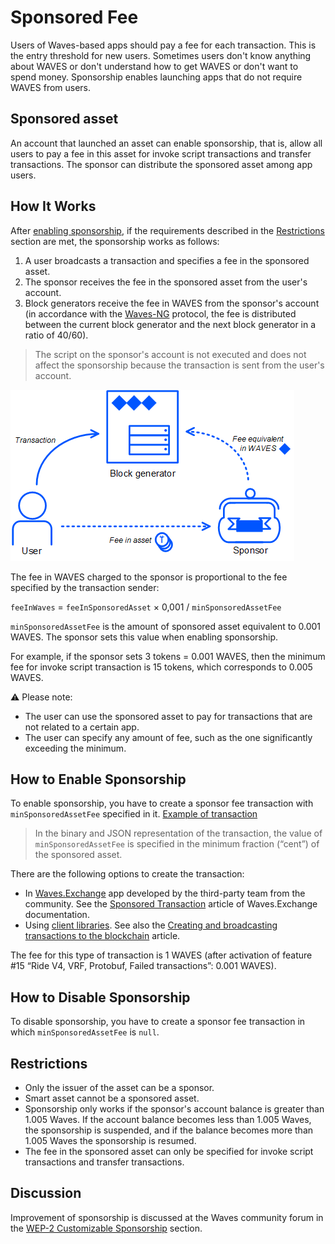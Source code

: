 # Sponsored Fee

Users of Waves-based apps should pay a fee for each transaction. This is the entry threshold for new users. Sometimes users don't know anything about WAVES or don't understand how to get WAVES or don't want to spend money. Sponsorship enables launching apps that do not require WAVES from users.

## Sponsored asset

An account that launched an asset can enable sponsorship, that is, allow all users to pay a fee in this asset for invoke script transactions and transfer transactions. The sponsor can distribute the sponsored asset among app users.

## How It Works

After [enabling sponsorship](#how-to-enable-sponsorship), if the requirements described in the [Restrictions](#restrictions) section are met, the sponsorship works as follows:

1. A user broadcasts a transaction and specifies a fee in the sponsored asset.
2. The sponsor receives the fee in the sponsored asset from the user's account.
3. Block generators receive the fee in WAVES from the sponsor's account (in accordance with the [Waves-NG](/en/blockchain/waves-protocol/waves-ng-protocol) protocol, the fee is distributed between the current block generator and the next block generator in a ratio of 40/60).

> The script on the sponsor's account is not executed and does not affect the sponsorship because the transaction is sent from the user's account.

![](./_assets/sponsorship.png)

The fee in WAVES charged to the sponsor is proportional to the fee specified by the transaction sender:

`feeInWaves` = `feeInSponsoredAsset` × 0,001 / `minSponsoredAssetFee`

`minSponsoredAssetFee` is the amount of sponsored asset equivalent to 0.001 WAVES. The sponsor sets this value when enabling sponsorship.

For example, if the sponsor sets 3 tokens = 0.001 WAVES, then the minimum fee for invoke script transaction is 15 tokens, which corresponds to 0.005 WAVES.

:warning: Please note:

* The user can use the sponsored asset to pay for transactions that are not related to a certain app.
* The user can specify any amount of fee, such as the one significantly exceeding the minimum.

## How to Enable Sponsorship

To enable sponsorship, you have to create a sponsor fee transaction  with `minSponsoredAssetFee` specified in it. [Example of transaction](https://testnet.wavesexplorer.com/tx/5gHUMzmBfn4KP3tELzHtw3EYR947rzWUp5PuyF7hUW23)

> In the binary and JSON representation of the transaction, the value of `minSponsoredAssetFee` is specified in the minimum fraction (“cent”) of the sponsored asset.

There are the following options to create the transaction:
* In [Waves.Exchange](https://waves.exchange/) app developed by the third-party team from the community. See the [Sponsored Transaction](https://docs.waves.exchange/en/waves-exchange/waves-exchange-online-desktop/online-desktop-asset/online-desktop-sponsored-trx) article of Waves.Exchange documentation.
* Using [client libraries](/en/building-apps/waves-api-and-sdk/client-libraries/). See also the [Creating and broadcasting transactions to the blockchain](/en/building-apps/how-to/basic/transaction) article.

The fee for this type of transaction is 1 WAVES (after activation of feature #15 “Ride V4, VRF, Protobuf, Failed transactions”: 0.001 WAVES).

## How to Disable Sponsorship

To disable sponsorship, you have to create a sponsor fee transaction in which `minSponsoredAssetFee` is `null`.

## Restrictions

* Only the issuer of the asset can be a sponsor.
* Smart asset cannot be a sponsored asset.
* Sponsorship only works if the sponsor's account balance is greater than 1.005 Waves. If the account balance becomes less than 1.005 Waves, the sponsorship is suspended, and if the balance becomes more than 1.005 Waves the sponsorship is resumed.
* The fee in the sponsored asset can only be specified for invoke script transactions and transfer transactions.

## Discussion

Improvement of sponsorship is discussed at the Waves community forum in the [WEP-2 Customizable Sponsorship](https://forum.wavesplatform.com/t/wep-2-customizable-sponsorship/15880) section.
